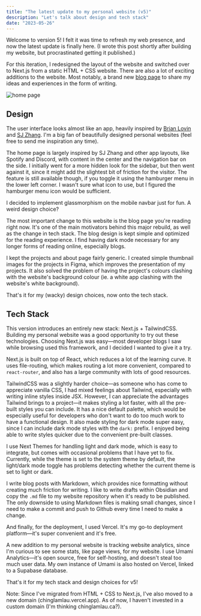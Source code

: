 ```yaml
---
title: "The latest update to my personal website (v5)"
description: "Let's talk about design and tech stack"
date: "2023-05-26"
---
```

Welcome to version 5! I felt it was time to refresh my web presence, and now the latest update is finally here. (I wrote this post shortly after building my website, but procrastinated getting it published.)

For this iteration, I redesigned the layout of the website and switched over to Next.js from a static HTML + CSS website. There are also a lot of exciting additions to the website. Most notably, a brand new [blog page](/writing) to share my ideas and experiences in the form of writing.

![home page](/images/writing/v5/home.png)

## Design

The user interface looks almost like an app, heavily inspired by [Brian Lovin](https://brianlovin.com/) and [SJ Zhang](https://www.sj.land/). I'm a big fan of beautifully designed personal websites (feel free to send me inspiration any time).

The home page is largely inspired by SJ Zhang and other app layouts, like Spotify and Discord, with content in the center and the navigation bar on the side. I initially went for a more hidden look for the sidebar, but then went against it, since it might add the slightest bit of friction for the visitor. The feature is still available though, if you toggle it using the hamburger menu in the lower left corner. I wasn't sure what icon to use, but I figured the hamburger menu icon would be sufficient.

I decided to implement glassmorphism on the mobile navbar just for fun. A weird design choice?

The most important change to this website is the blog page you're reading right now. It's one of the main motivators behind this major rebuild, as well as the change in tech stack. The blog design is kept simple and optimized for the reading experience. I find having dark mode necessary for any longer forms of reading online, especially blogs.

I kept the projects and about page fairly generic. I created simple thumbnail images for the projects in Figma, which improves the presentation of my projects. It also solved the problem of having the project's colours clashing with the website's background colour (ie. a white app clashing with the website's white background).

That's it for my (wacky) design choices, now onto the tech stack.

## Tech Stack

This version introduces an entirely new stack: Next.js + TailwindCSS. Building my personal website was a good opportunity to try out these technologies. Choosing Next.js was easy—most developer blogs I saw while browsing used this framework, and I decided I wanted to give it a try.

Next.js is built on top of React, which reduces a lot of the learning curve. It uses file-routing, which makes routing a lot more convenient, compared to `react-router`, and also has a large community with lots of good resources. 

TailwindCSS was a slightly harder choice—as someone who has come to appreciate vanilla CSS, I had mixed feelings about Tailwind, especially with writing inline styles inside JSX. However, I can appreciate the advantages Tailwind brings to a project—it makes styling a lot faster, with all the pre-built styles you can include. It has a nice default palette, which would be especially useful for developers who don't want to do too much work to have a functional design. It also made styling for dark mode super easy, since I can include dark mode styles with the `dark:` prefix. I enjoyed being able to write styles quicker due to the convenient pre-built classes.

I use Next Themes for handling light and dark mode, which is easy to integrate, but comes with occasional problems that I have yet to fix. Currently, while the theme is set to the system theme by default, the light/dark mode toggle has problems detecting whether the current theme is set to light or dark.

I write blog posts with Markdown, which provides nice formatting without creating much friction for writing. I like to write drafts within Obsidian and copy the `.md` file to my website repository when it's ready to be published. The only downside to using Markdown files is making small changes, since I need to make a commit and push to Github every time I need to make a change.

And finally, for the deployment, I used Vercel. It's my go-to deployment platform—it's super convenient and it's free. 

A new addition to my personal website is tracking website analytics, since I'm curious to see some stats, like page views, for my website. I use Umami Analytics—it's open source, free for self-hosting, and doesn't steal too much user data. My own instance of Umami is also hosted on Vercel, linked to a Supabase database.

That's it for my tech stack and design choices for v5!

Note: Since I've migrated from HTML + CSS to Next.js, I've also moved to a new domain (chinglamlau.vercel.app). As of now, I haven't invested in a custom domain (I'm thinking chinglamlau.ca?).


